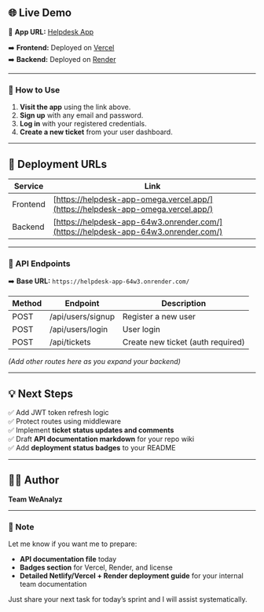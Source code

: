 ## 🌐 Live Demo

🚀 **App URL:** [Helpdesk App](https://helpdesk-app-omega.vercel.app/)

➡️ **Frontend:** Deployed on [Vercel](https://vercel.com/)  
➡️ **Backend:** Deployed on [Render](https://render.com/)

---

### 📝 How to Use

1. **Visit the app** using the link above.  
2. **Sign up** with any email and password.  
3. **Log in** with your registered credentials.  
4. **Create a new ticket** from your user dashboard.

---

## 🔗 Deployment URLs

| Service  | Link |
|----------|------|
| Frontend | [https://helpdesk-app-omega.vercel.app/](https://helpdesk-app-omega.vercel.app/) |
| Backend  | [https://helpdesk-app-64w3.onrender.com/](https://helpdesk-app-64w3.onrender.com/) |

---

### 📡 API Endpoints

➡️ **Base URL:** `https://helpdesk-app-64w3.onrender.com/`

| Method | Endpoint        | Description               |
|--------|-----------------|---------------------------|
| POST   | /api/users/signup | Register a new user      |
| POST   | /api/users/login  | User login               |
| POST   | /api/tickets    | Create new ticket (auth required) |

*(Add other routes here as you expand your backend)*

---

## 💡 Next Steps

✅ Add JWT token refresh logic  
✅ Protect routes using middleware  
✅ Implement **ticket status updates and comments**  
✅ Draft **API documentation markdown** for your repo wiki  
✅ Add **deployment status badges** to your README

---

## 👨‍💻 Author

**Team WeAnalyz**

---

### 📌 Note

Let me know if you want me to prepare:

- **API documentation file** today  
- **Badges section** for Vercel, Render, and license  
- **Detailed Netlify/Vercel + Render deployment guide** for your internal team documentation

Just share your next task for today’s sprint and I will assist systematically.

